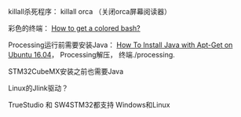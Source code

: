 killall杀死程序： killall orca （关闭orca屏幕阅读器）

彩色的终端： [How to get a colored bash?](https://askubuntu.com/questions/517677/how-to-get-a-colored-bash)

Processing运行前需要安装Java： [How To Install Java with Apt-Get on Ubuntu 16.04](https://www.digitalocean.com/community/tutorials/how-to-install-java-with-apt-get-on-ubuntu-16-04)， Processing解压， 终端./processing.

STM32CubeMX安装之前也需要Java

Linux的Jlink驱动？

TrueStudio 和 SW4STM32都支持 Windows和Linux

